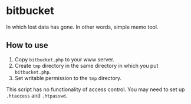 bitbucket
=========
In which lost data has gone.
In other words, simple memo tool.

How to use
----------
1. Copy `bitbucket.php` to your www server.
2. Create `tmp` directory in the same directory in which you put `bitbucket.php`.
3. Set writable permission to the `tmp` directory.

This script has no functionality of access control.
You may need to set up `.htaccess` and `.htpasswd`.

